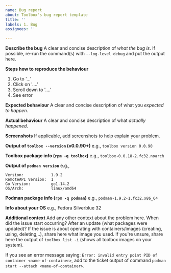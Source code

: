 ```yaml
---
name: Bug report
about: Toolbox's bug report template
title: ''
labels: 1. Bug
assignees: ''

---
```


**Describe the bug**
A clear and concise description of *what the bug is*. If possible, re-run the command(s) with `--log-level debug` and put the output here.

**Steps how to reproduce the behaviour**
1. Go to '...'
2. Click on '....'
3. Scroll down to '....'
4. See error

**Expected behaviour**
A clear and concise description of what you *expected to happen*.

**Actual behaviour**
A clear and concise description of what *actually happened*.

**Screenshots**
If applicable, add screenshots to help explain your problem.

**Output of `toolbox --version` (v0.0.90+)**
e.g., `toolbox version 0.0.90`

**Toolbox package info (`rpm -q toolbox`)**
e.g., `toolbox-0.0.18-2.fc32.noarch`

**Output of `podman version`**
e.g.,
```
Version:            1.9.2
RemoteAPI Version:  1
Go Version:         go1.14.2
OS/Arch:            linux/amd64
```

**Podman package info (`rpm -q podman`)**
e.g., `podman-1.9.2-1.fc32.x86_64`

**Info about your OS**
e.g., Fedora Silverblue 32

**Additional context**
Add any other context about the problem here.
When did the issue start occurring? After an update (what packages were updated)?
If the issue is about operating with containers/images (creating, using, deleting,..), share here what image you used. If you're unsure, share here the output of `toolbox list -i` (shows all toolbox images on your system).

If you see an error message saying: `Error: invalid entry point PID of container <name-of-container>`, add to the ticket output of command `podman start --attach <name-of-container>`.
